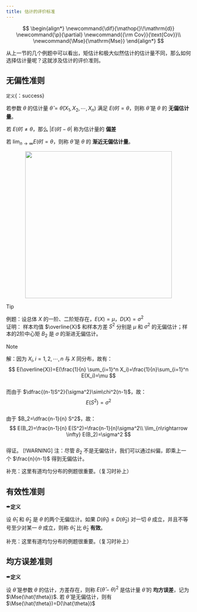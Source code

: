 ```yaml
---
title: 估计的评价标准
---
```

<!--more-->

$$
\begin{align*}
\newcommand{\dif}{\mathop{}\!\mathrm{d}}
\newcommand{\p}{\partial}
\newcommand{{\rm Cov}}{\text{Cov}}\\
\newcommand{\Mse}{\mathrm{Mse}}
\end{align*}
$$

从上一节的几个例题中可以看出，矩估计和极大似然估计的估计量不同，那么如何选择估计量呢？这就涉及估计的评价准则。

## 无偏性准则

`定义`{：success}

若参数 $\theta$ 的估计量 $\hat{\theta}=\hat{\theta}(X_1,X_2,\cdots,X_n)$ 满足 $E(\hat{\theta})=\theta$，则称 $\hat{\theta}$ 是 $\theta$ 的 **无偏估计量**。

若 $E(\hat{\theta})\neq \theta$，那么 $\vert E(\hat{\theta})-\theta \vert$ 称为估计量的 **偏差**

若 $\lim_{n\rightarrow \infty} E(\hat{\theta})=\theta$，则称 $\hat{\theta}$ 是 $\theta$ 的 **渐近无偏估计量**。

<center><img src="https://i.loli.net/2020/05/21/9lHwQSyinhbLIDM.jpg" width="400"></center>

> [!TIP]
> 例题：设总体 $X$ 的一阶、二阶矩存在，$E(X)=\mu$，$D(X)=\sigma^2$<br>
> 证明： 样本均值 $\overline{X}$ 和样本方差 $S^2$ 分别是 $\mu$ 和 $\sigma^2$ 的无偏估计；样本的2阶中心矩 $B_2$ 是 $\sigma$ 的渐进无偏估计。

> [!NOTE]
> 解：因为 $X_i,i=1,2,\cdots,n$ 与 $X$ 同分布，故有：<br>
> $$
E(\overline{X})=E(\frac{1}{n} \sum_{i=1}^n X_i)=\frac{1}{n}\sum_{i=1}^n E(X_i)=\mu
$$<br>
> 而由于 $\dfrac{(n-1)S^2}{\sigma^2}\sim\chi^2(n-1)$，故：<br>
> $$
E(S^2)=\sigma^2
$$<br>
> 由于 $B_2=\dfrac{n-1}{n} S^2$，故：<br>
> $$
E(B_2)=\frac{n-1}{n} E(S^2)=\frac{n-1}{n}\sigma^2\\
\lim_{n\rightarrow \infty} E(B_2)=\sigma^2
$$<br>
> 得证。
> [!WARNING]
> 注：尽管 $B_2$ 不是无偏估计，我们可以通过纠偏，即乘上一个 $\frac{n}{n-1}$ 得到无偏估计。

补充：这里有道均匀分布的例题很重要。（复习时补上）

## 有效性准则

**✒定义**

设 $\hat{\theta}_1$ 和 $\hat{\theta}_2$ 是 $\theta$ 的两个无偏估计。如果 $D(\hat{\theta}_1)\leq D(\hat{\theta}_2)$ 对一切 $\theta$ 成立，并且不等号至少对某一 $\theta$ 成立，则称 $\hat{\theta}_1$ 比 $\hat{\theta}_2$ **有效**。

补充：这里有道均匀分布的例题很重要。（复习时补上）

## 均方误差准则

**✒定义**

设 $\hat{\theta}$ 是参数 $\theta$ 的估计，方差存在，则称 $E(\hat{\theta}-\theta)^2$ 是估计量 $\hat{\theta}$ 的 **均方误差**，记为 $\Mse(\hat{\theta})$. 若 $\hat{\theta}$ 是无偏估计，则有 $\Mse(\hat{\theta})=D(\hat{\theta})$